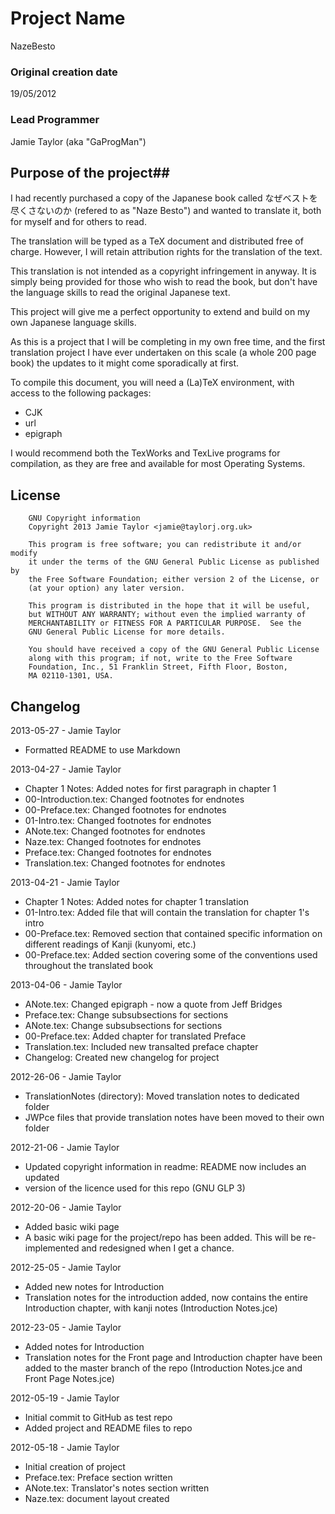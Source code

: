 # Project Name #
NazeBesto

### Original creation date ###
19/05/2012

### Lead Programmer ###
Jamie Taylor (aka "GaProgMan")

## Purpose of the project##
  I had recently purchased a copy of the Japanese book called なぜベストを尽くさないのか (refered to as "Naze Besto") and wanted to translate it, both for myself and for others to read.

  The translation will be typed as a TeX document and distributed free of charge. However, I will retain attribution rights for the translation of the text.

  This translation is not intended as a copyright infringement in anyway. It is simply being provided for those who wish to read the book, but don't have the language skills to read the original Japanese text.

  This project will give me a perfect opportunity to extend and build on my own Japanese language skills.

  As this is a project that I will be completing in my own free time, and the first translation project I have ever undertaken on this scale (a whole 200 page book) the updates to it might come sporadically at first.

  To compile this document, you will need a (La)TeX environment, with access to the following packages:
- CJK
- url
- epigraph

I would recommend both the TexWorks and TexLive programs for compilation, as they are free and available for most Operating Systems.

## License ##

		GNU Copyright information
		Copyright 2013 Jamie Taylor <jamie@taylorj.org.uk>

		This program is free software; you can redistribute it and/or modify
		it under the terms of the GNU General Public License as published by
		the Free Software Foundation; either version 2 of the License, or
		(at your option) any later version.

		This program is distributed in the hope that it will be useful,
		but WITHOUT ANY WARRANTY; without even the implied warranty of
		MERCHANTABILITY or FITNESS FOR A PARTICULAR PURPOSE.  See the
		GNU General Public License for more details.

		You should have received a copy of the GNU General Public License
		along with this program; if not, write to the Free Software
		Foundation, Inc., 51 Franklin Street, Fifth Floor, Boston,
		MA 02110-1301, USA.

## Changelog ##

2013-05-27 - Jamie Taylor
- Formatted README to use Markdown

2013-04-27 - Jamie Taylor
- Chapter 1 Notes: Added notes for first paragraph in chapter 1
- 00-Introduction.tex: Changed footnotes for endnotes
- 00-Preface.tex: Changed footnotes for endnotes
- 01-Intro.tex: Changed footnotes for endnotes
- ANote.tex: Changed footnotes for endnotes
- Naze.tex: Changed footnotes for endnotes
- Preface.tex: Changed footnotes for endnotes
- Translation.tex: Changed footnotes for endnotes

2013-04-21 - Jamie Taylor
- Chapter 1 Notes: Added notes for chapter 1 translation
- 01-Intro.tex: Added file that will contain the translation for chapter 1's intro
- 00-Preface.tex: Removed section that contained specific information on different readings of Kanji (kunyomi, etc.)
- 00-Preface.tex: Added section covering some of the conventions used throughout the translated book

2013-04-06 - Jamie Taylor
- ANote.tex: Changed epigraph - now a quote from Jeff Bridges
- Preface.tex: Change subsubsections for sections
- ANote.tex: Change subsubsections for sections
- 00-Preface.tex: Added chapter for translated Preface
- Translation.tex: Included new transalted preface chapter
- Changelog: Created new changelog for project

2012-26-06 - Jamie Taylor
- TranslationNotes (directory): Moved translation notes to dedicated folder
- JWPce files that provide translation notes have been moved to their own folder

2012-21-06 - Jamie Taylor
- Updated copyright information in readme: README now includes an updated
- version of the licence used for this repo (GNU GLP 3)

2012-20-06 - Jamie Taylor
- Added basic wiki page
- A basic wiki page for the project/repo has been added. This will be re-implemented and redesigned when I get a chance.

2012-25-05 - Jamie Taylor
- Added new notes for Introduction
- Translation notes for the introduction added, now contains the entire Introduction chapter, with kanji notes (Introduction Notes.jce)

2012-23-05 - Jamie Taylor
- Added notes for Introduction
- Translation notes for the Front page and Introduction chapter have been added to the master branch of the repo (Introduction Notes.jce and Front Page Notes.jce)

2012-05-19 - Jamie Taylor
- Initial commit to GitHub as test repo
- Added project and README files to repo

2012-05-18 - Jamie Taylor
- Initial creation of project
- Preface.tex: Preface section written 
- ANote.tex: Translator's notes section written
- Naze.tex: document layout created
